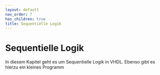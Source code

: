 ```yaml
---
layout: default
nav_order: 7
has_children: true
title: Sequentielle Logik
---
```


# Sequentielle Logik

In diesem Kapitel geht es um Sequentielle Logik in VHDL. Ebenso gibt es hierzu ein kleines Programm